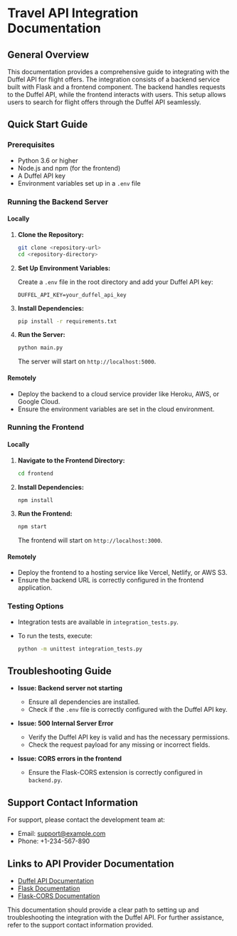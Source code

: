 # Travel API Integration Documentation

## General Overview

This documentation provides a comprehensive guide to integrating with the Duffel API for flight offers. The integration consists of a backend service built with Flask and a frontend component. The backend handles requests to the Duffel API, while the frontend interacts with users. This setup allows users to search for flight offers through the Duffel API seamlessly.

## Quick Start Guide

### Prerequisites

- Python 3.6 or higher
- Node.js and npm (for the frontend)
- A Duffel API key
- Environment variables set up in a `.env` file

### Running the Backend Server

#### Locally

1. **Clone the Repository:**

   ```bash
   git clone <repository-url>
   cd <repository-directory>
   ```

2. **Set Up Environment Variables:**

   Create a `.env` file in the root directory and add your Duffel API key:

   ```plaintext
   DUFFEL_API_KEY=your_duffel_api_key
   ```

3. **Install Dependencies:**

   ```bash
   pip install -r requirements.txt
   ```

4. **Run the Server:**

   ```bash
   python main.py
   ```

   The server will start on `http://localhost:5000`.

#### Remotely

- Deploy the backend to a cloud service provider like Heroku, AWS, or Google Cloud.
- Ensure the environment variables are set in the cloud environment.

### Running the Frontend

#### Locally

1. **Navigate to the Frontend Directory:**

   ```bash
   cd frontend
   ```

2. **Install Dependencies:**

   ```bash
   npm install
   ```

3. **Run the Frontend:**

   ```bash
   npm start
   ```

   The frontend will start on `http://localhost:3000`.

#### Remotely

- Deploy the frontend to a hosting service like Vercel, Netlify, or AWS S3.
- Ensure the backend URL is correctly configured in the frontend application.

### Testing Options

- Integration tests are available in `integration_tests.py`.
- To run the tests, execute:

  ```bash
  python -m unittest integration_tests.py
  ```

## Troubleshooting Guide

- **Issue: Backend server not starting**
  - Ensure all dependencies are installed.
  - Check if the `.env` file is correctly configured with the Duffel API key.

- **Issue: 500 Internal Server Error**
  - Verify the Duffel API key is valid and has the necessary permissions.
  - Check the request payload for any missing or incorrect fields.

- **Issue: CORS errors in the frontend**
  - Ensure the Flask-CORS extension is correctly configured in `backend.py`.

## Support Contact Information

For support, please contact the development team at:

- Email: support@example.com
- Phone: +1-234-567-890

## Links to API Provider Documentation

- [Duffel API Documentation](https://duffel.com/docs/api)
- [Flask Documentation](https://flask.palletsprojects.com/)
- [Flask-CORS Documentation](https://flask-cors.readthedocs.io/en/latest/)

This documentation should provide a clear path to setting up and troubleshooting the integration with the Duffel API. For further assistance, refer to the support contact information provided.